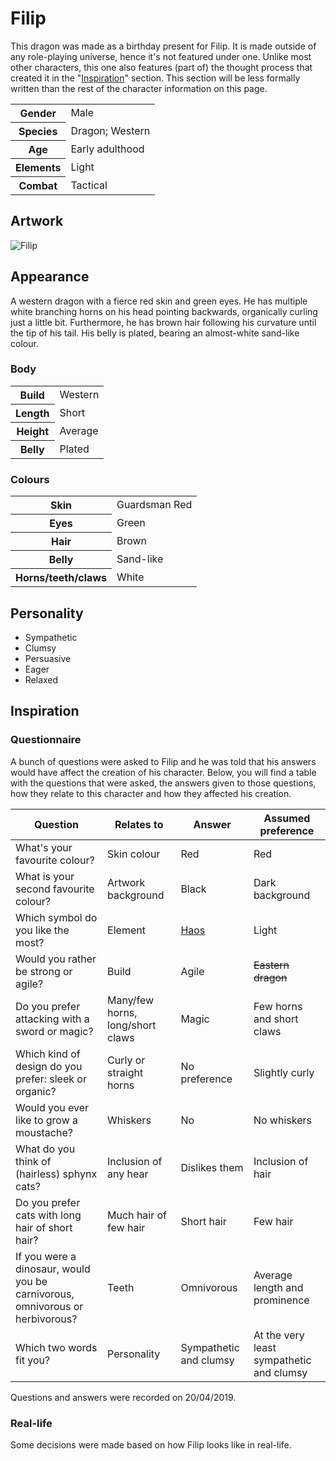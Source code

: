 # Filip
This dragon was made as a birthday present for Filip. It is made outside of any role-playing universe, hence it's not featured under one. Unlike most other characters, this one also features (part of) the thought process that created it in the "[Inspiration](#inspiration)" section. This section will be less formally written than the rest of the character information on this page.

<table>
  <tr>
    <th>Gender</th>
    <td>Male</td>
  </tr>
  <tr>
    <th>Species</th>
    <td>Dragon; Western</td>
  </tr>
  <tr>
    <th>Age</th>
    <td>Early adulthood</td>
  </tr>
  <tr>
    <th>Elements</th>
    <td>Light</td>
  </tr>
  <tr>
    <th>Combat</th>
    <td>Tactical</td>
  </tr>
</table>

## Artwork
![Filip](https://i.imgur.com/aN4Cicg.jpg)

## Appearance
A western dragon with a fierce red skin and green eyes. He has multiple white branching horns on his head pointing backwards, organically curling just a little bit. Furthermore, he has brown hair following his curvature until the tip of his tail. His belly is plated, bearing an almost-white sand-like colour.

### Body
<table>
  <tr>
    <th>Build</th>
    <td>Western</td>
  </tr>
  <tr>
    <th>Length</th>
    <td>Short</td>
  </tr>
  <tr>
    <th>Height</th>
    <td>Average</td>
  </tr>
  <tr>
    <th>Belly</th>
    <td>Plated</td>
  </tr>
</table>

### Colours
<table>
  <tr>
    <th>Skin</th>
    <td>Guardsman Red</td>
  </tr>
  <tr>
    <th>Eyes</th>
    <td>Green</td>
  </tr>
  <tr>
    <th>Hair</th>
    <td>Brown</td>
  </tr>
  <tr>
    <th>Belly</th>
    <td>Sand-like</td>
  </tr>
  <tr>
    <th>Horns/teeth/claws</th>
    <td>White</td>
  </tr>
</table>

## Personality
*  Sympathetic
*  Clumsy
*  Persuasive
*  Eager
*  Relaxed

## Inspiration
### Questionnaire
A bunch of questions were asked to Filip and he was told that his answers would have affect the creation of his character. Below, you will find a table with the questions that were asked, the answers given to those questions, how they relate to this character and how they affected his creation.

Question | Relates to | Answer | Assumed preference
--- | --- | --- | ---
What's your favourite colour? | Skin colour | Red | Red
What is your second favourite colour? | Artwork background | Black | Dark background
Which symbol do you like the most? | Element | [Haos](https://bakugan.wiki/wiki/Haos_(Legacy)) | Light
Would you rather be strong or agile? | Build | Agile | <strike>Eastern dragon</strike>
Do you prefer attacking with a sword or magic? | Many/few horns, long/short claws | Magic | Few horns and short claws
Which kind of design do you prefer: sleek or organic? | Curly or straight horns | No preference | Slightly curly
Would you ever like to grow a moustache? | Whiskers | No | No whiskers
What do you think of (hairless) sphynx cats? | Inclusion of any hear | Dislikes them | Inclusion of hair
Do you prefer cats with long hair of short hair? | Much hair of few hair | Short hair | Few hair
If you were a dinosaur, would you be carnivorous, omnivorous or herbivorous? | Teeth | Omnivorous | Average length and prominence
Which two words fit you? | Personality | Sympathetic and clumsy | At the very least sympathetic and clumsy

Questions and answers were recorded on 20/04/2019.

### Real-life
Some decisions were made based on how Filip looks like in real-life.
